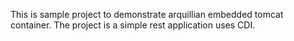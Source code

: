 This is sample project to demonstrate arquillian embedded tomcat container. The project is a simple rest application uses CDI.
